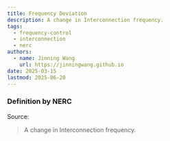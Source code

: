 ```yaml
---
title: Frequency Deviation
description: A change in Interconnection frequency.
tags:
  - frequency-control
  - interconnection
  - nerc
authors:
  - name: Jinning Wang
    url: https://jinningwang.github.io
date: 2025-03-15
lastmod: 2025-06-20
---
```


### Definition by NERC

Source: <d-cite key="nerc2024glossary"></d-cite>

> A change in Interconnection frequency.

